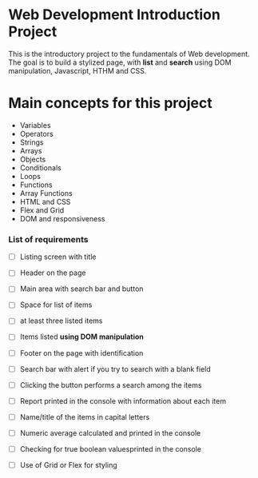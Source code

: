 # Web Development Introduction Project

This is the introductory project to the fundamentals of Web development. The goal is to build a stylized page, with **list** and **search** using DOM manipulation, Javascript, HTHM and CSS.

# Main concepts for this project

- Variables
- Operators
- Strings
- Arrays
- Objects
- Conditionals
- Loops
- Functions
- Array Functions
- HTML and CSS
- Flex and Grid
- DOM and responsiveness


### List of requirements

- [ ] Listing screen with title
- [ ] Header on the page
- [ ] Main area with search bar and button
- [ ] Space for list of items
- [ ] at least three listed items
- [ ] Items listed **using DOM manipulation**
- [ ] Footer on the page with identification
- [ ] Search bar with alert if you try to search with a blank field
- [ ] Clicking the button performs a search among the items
- [ ] Report printed in the console with information about each item
- [ ] Name/title of the items in capital letters
- [ ] Numeric average calculated and printed in the console
- [ ] Checking for true boolean values ​​printed in the console
- [ ] Use of Grid or Flex for styling


